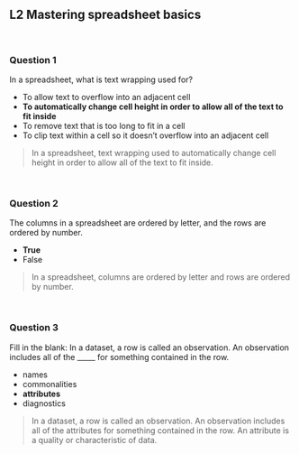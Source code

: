 ## L2 Mastering spreadsheet basics

&nbsp;

### Question 1

In a spreadsheet, what is text wrapping used for?

* To allow text to overflow into an adjacent cell
* **To automatically change cell height in order to allow all of the text to fit inside**
* To remove text that is too long to fit in a cell
* To clip text within a cell so it doesn’t overflow into an adjacent cell

> In a spreadsheet, text wrapping used to automatically change cell height in order to allow all of the text to fit inside.

&nbsp;

### Question 2

The columns in a spreadsheet are ordered by letter, and the rows are ordered by number.

* **True**
* False

> In a spreadsheet, columns are ordered by letter and rows are ordered by number.

&nbsp;

### Question 3

Fill in the blank: In a dataset, a row is called an observation. An observation includes all of the _____ for something contained in the row.

* names
* commonalities
* **attributes**
* diagnostics

> In a dataset, a row is called an observation. An observation includes all of the attributes for something contained in the row. An attribute is a quality or characteristic of data.